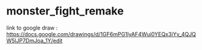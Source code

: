 # monster_fight_remake

link to google draw :
https://docs.google.com/drawings/d/1GF6mPG1lyAF4Wui0YEQx3iYv_4QJQW5lJP7DmJoa_1Y/edit
